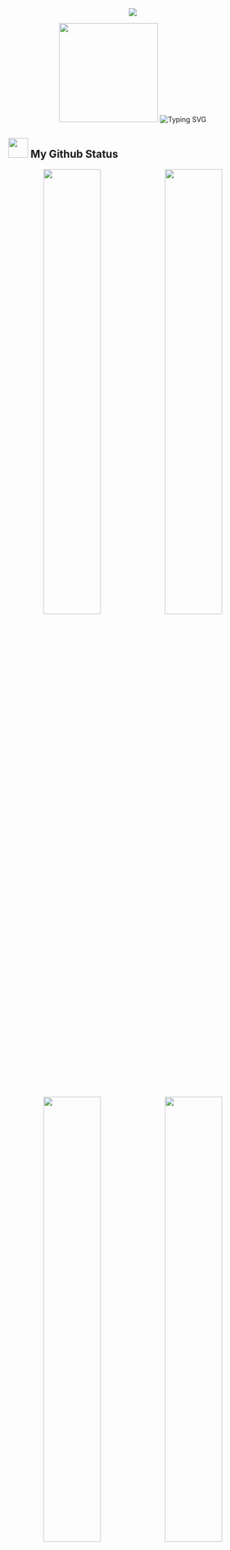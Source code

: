 <div align="center">
<img src="https://user-images.githubusercontent.com/73547094/221947258-a7af8887-f5e7-4c21-933c-e7ab22c706a5.gif" >
</div>

<p align="center">
  
<img src="https://github.com/thompsonemerson/thompsonemerson/raw/master/cover-thompson.png" height="200"/>
<img src="https://readme-typing-svg.herokuapp.com?font=Fira+Code&weight=800&size=18&pause=1000&color=ddd&center=true&vCenter=true&width=550&lines=I'm+Ahmed+Doban;Computer+Science+Student;Web+Developer;I+Always+have+a+passion+for+coding+and+learning" alt="Typing SVG"  >

</p>

## <img src="https://media.giphy.com/media/iY8CRBdQXODJSCERIr/giphy.gif" width="40px" height="40"/> My Github Status

<div align="center">
     
<img width="48%" src="https://github-readme-stats.vercel.app/api?username=AhmedDoban&show_icons=true&theme=dark&hide_border=true" />
<img width="48%" src="https://github-readme-streak-stats.herokuapp.com/?user=AhmedDoban&theme=dark&hide_border=true" />
<img width="48%" src="https://github-readme-stats.vercel.app/api/top-langs/?username=AhmedDoban&theme=dark&hide_border=true" />
<img src="https://raw.githubusercontent.com/AhmedDoban/CodeForce/main/output/light_card.svg#gh-dark-mode-only" width="48%" />
<img width="100%"  src="https://github-profile-trophy.vercel.app/?username=ahmeddoban&row=2&column=5&theme=onedark&no-frame=true" alt="ahmeddoban"  />
</div>

##

## <p align="center"> 👨‍💻 Languages and Tools </p> <p align="center"> <img src="https://readme-components.vercel.app/api?component=logo&logo=bootstrap&text=false" alt="bootstrap"  width="60" height="55"/> <img src="https://readme-components.vercel.app/api?component=logo&logo=css3&&text=false" alt="css3"  width="60" height="55"/> <img src="https://readme-components.vercel.app/api?component=logo&logo=html5&text=false" alt="html5"  width="60" height="55"/><img src="https://readme-components.vercel.app/api?component=logo&logo=javascript&&text=false" alt="javascript" width="60" height="55"/><img src="https://readme-components.vercel.app/api?component=logo&logo=react&text=false&animation=spin" alt="react" width="60" height="55"/>

</p>

## <p align="center"> 😉Connect With Me </p> <p align="center"> <a href="https://twitter.com/ahmed_doban" target="blank"><img align="center" src="https://raw.githubusercontent.com/rahuldkjain/github-profile-readme-generator/master/src/images/icons/Social/twitter.svg" alt="ahmed_doban" height="30" width="40" /></a> <a href="https://linkedin.com/in/ahmeddoban" target="blank"><img align="center" src="https://raw.githubusercontent.com/rahuldkjain/github-profile-readme-generator/master/src/images/icons/Social/linked-in-alt.svg" alt="ahmeddoban" height="30" width="40" /></a><a href="https://fb.com/ahmed.doban.56" target="blank"><img align="center" src="https://raw.githubusercontent.com/rahuldkjain/github-profile-readme-generator/master/src/images/icons/Social/facebook.svg" alt="ahmed.doban.56" height="30" width="40" /></a><a href="https://instagram.com/ahmeddoban" target="blank"><img align="center" src="https://raw.githubusercontent.com/rahuldkjain/github-profile-readme-generator/master/src/images/icons/Social/instagram.svg" alt="ahmeddoban" height="30" width="40" /></a><a href="https://api.whatsapp.com/send/?phone=201555894860&text&app_absent=0" target="blank"><img align="center" src="https://user-images.githubusercontent.com/73547094/172070660-76e3862b-d300-419c-9f0d-8d7d2c475411.png" alt="ahmeddoban" height="30" width="30" /></a>

</p>

<img src="https://user-images.githubusercontent.com/73547094/221947262-b48c0896-e879-4ec8-84c5-7c7e4696add9.gif" >
